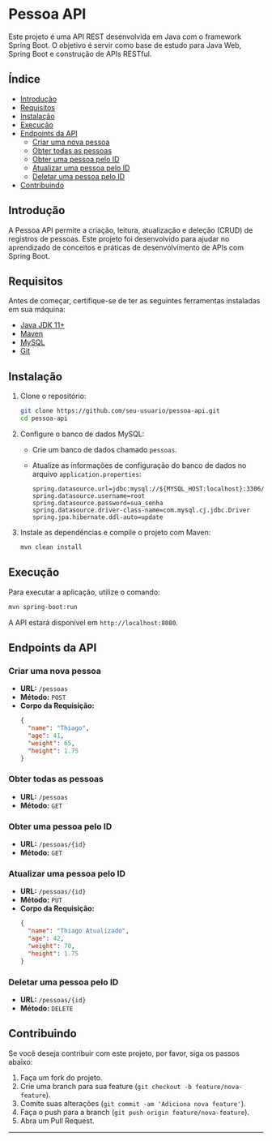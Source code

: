 
# Pessoa API

Este projeto é uma API REST desenvolvida em Java com o framework Spring Boot. O objetivo é servir como base de estudo para Java Web, Spring Boot e construção de APIs RESTful.

## Índice

- [Introdução](#introdução)
- [Requisitos](#requisitos)
- [Instalação](#instalação)
- [Execução](#execução)
- [Endpoints da API](#endpoints-da-api)
  - [Criar uma nova pessoa](#criar-uma-nova-pessoa)
  - [Obter todas as pessoas](#obter-todas-as-pessoas)
  - [Obter uma pessoa pelo ID](#obter-uma-pessoa-pelo-id)
  - [Atualizar uma pessoa pelo ID](#atualizar-uma-pessoa-pelo-id)
  - [Deletar uma pessoa pelo ID](#deletar-uma-pessoa-pelo-id)
- [Contribuindo](#contribuindo)

## Introdução

A Pessoa API permite a criação, leitura, atualização e deleção (CRUD) de registros de pessoas. Este projeto foi desenvolvido para ajudar no aprendizado de conceitos e práticas de desenvolvimento de APIs com Spring Boot.

## Requisitos

Antes de começar, certifique-se de ter as seguintes ferramentas instaladas em sua máquina:

- [Java JDK 11+](https://www.oracle.com/java/technologies/javase-jdk11-downloads.html)
- [Maven](https://maven.apache.org/install.html)
- [MySQL](https://dev.mysql.com/downloads/installer/)
- [Git](https://git-scm.com/downloads)

## Instalação

1. Clone o repositório:

    ```bash
    git clone https://github.com/seu-usuario/pessoa-api.git
    cd pessoa-api
    ```

2. Configure o banco de dados MySQL:

    - Crie um banco de dados chamado `pessoas`.
    - Atualize as informações de configuração do banco de dados no arquivo `application.properties`:

      ```properties
      spring.datasource.url=jdbc:mysql://${MYSQL_HOST:localhost}:3306/pessoas
      spring.datasource.username=root
      spring.datasource.password=sua_senha
      spring.datasource.driver-class-name=com.mysql.cj.jdbc.Driver
      spring.jpa.hibernate.ddl-auto=update
      ```

3. Instale as dependências e compile o projeto com Maven:

    ```bash
    mvn clean install
    ```

## Execução

Para executar a aplicação, utilize o comando:

```bash
mvn spring-boot:run
```

A API estará disponível em `http://localhost:8080`.

## Endpoints da API

### Criar uma nova pessoa

- **URL:** `/pessoas`
- **Método:** `POST`
- **Corpo da Requisição:**
  ```json
  {
    "name": "Thiago",
    "age": 41,
    "weight": 65,
    "height": 1.75
  }
  ```

### Obter todas as pessoas

- **URL:** `/pessoas`
- **Método:** `GET`

### Obter uma pessoa pelo ID

- **URL:** `/pessoas/{id}`
- **Método:** `GET`

### Atualizar uma pessoa pelo ID

- **URL:** `/pessoas/{id}`
- **Método:** `PUT`
- **Corpo da Requisição:**
  ```json
  {
    "name": "Thiago Atualizado",
    "age": 42,
    "weight": 70,
    "height": 1.75
  }
  ```

### Deletar uma pessoa pelo ID

- **URL:** `/pessoas/{id}`
- **Método:** `DELETE`

## Contribuindo

Se você deseja contribuir com este projeto, por favor, siga os passos abaixo:

1. Faça um fork do projeto.
2. Crie uma branch para sua feature (`git checkout -b feature/nova-feature`).
3. Comite suas alterações (`git commit -am 'Adiciona nova feature'`).
4. Faça o push para a branch (`git push origin feature/nova-feature`).
5. Abra um Pull Request.


---


